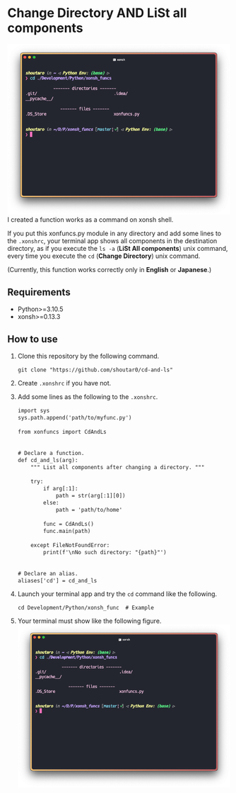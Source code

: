 # Change Directory AND LiSt all components
![demo](./imgs/demo.png)
I created a function works as a command on xonsh shell.  

If you put this xonfuncs.py module in any directory and add some lines to the `.xonshrc`, your terminal app shows all components in the destination directory, as if you execute the `ls -a` (**LiSt All components**) unix command, every time you execute the `cd` (**Change Directory**) unix command. 

(Currently, this function works correctly only in **English** or **Japanese**.)

## Requirements
- Python>=3.10.5
- xonsh>=0.13.3

## How to use
1.  Clone this repository by the following command.

	```
	git clone "https://github.com/shoutar0/cd-and-ls"
	```

2. Create `.xonshrc` if you have not.
3. Add some lines as the following to the `.xonshrc`.

	```.xonshrc
	import sys
	sys.path.append('path/to/myfunc.py')
	
	from xonfuncs import CdAndLs
	
	
	# Declare a function.
	def cd_and_ls(arg):
	    """ List all components after changing a directory. """
	    
	    try:
            if arg[:1]:
                path = str(arg[:1][0])
            else:
                path = 'path/to/home'

            func = CdAndLs()
            func.main(path)

        except FileNotFoundError:
            print(f'\nNo such directory: "{path}"')
	
	
	# Declare an alias.
	aliases['cd'] = cd_and_ls
	```

4. Launch your terminal app and try the `cd` command like the following. 

	```
	cd Development/Python/xonsh_func  # Example
	```
	
5. Your terminal must show like the following figure.
![demo](./imgs/demo.png)
